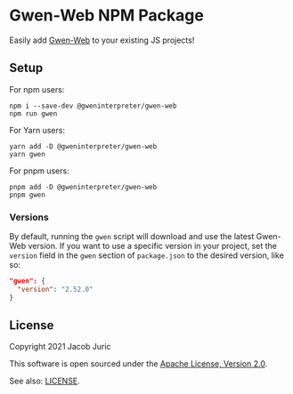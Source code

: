 Gwen-Web NPM Package
====================

Easily add [Gwen-Web](https://github.com/gwen-interpreter/gwen-web) to your existing JS projects!

Setup
-----

For npm users:
```
npm i --save-dev @gweninterpreter/gwen-web
npm run gwen
```

For Yarn users:
```
yarn add -D @gweninterpreter/gwen-web
yarn gwen
```

For pnpm users:
```
pnpm add -D @gweninterpreter/gwen-web
pnpm gwen
```

### Versions

By default, running the `gwen` script will download and use the latest Gwen-Web
version. If you want to use a specific version in your project, set the
`version` field in the `gwen` section of `package.json` to the desired version,
like so:

```json
"gwen": {
  "version": "2.52.0"
}
```

License
-------

Copyright 2021 Jacob Juric

This software is open sourced under the
[Apache License, Version 2.0](http://www.apache.org/licenses/LICENSE-2.0.txt).

See also: [LICENSE](LICENSE).
